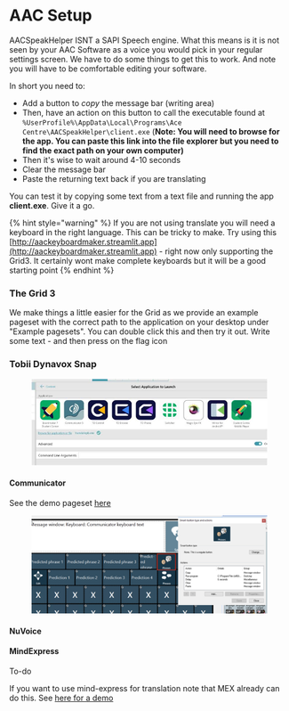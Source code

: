 # AAC Setup

AACSpeakHelper ISNT a SAPI Speech engine. What this means is it is not seen by your AAC Software as a voice you would pick in your regular settings screen. We have to do some things to get this to work. And note you will have to be comfortable editing your software.&#x20;

In short you need to:

* Add a button to _copy_ the message bar (writing area)
* Then, have an action on this button to call the executable found at `%UserProfile%\AppData\Local\Programs\Ace Centre\AACSpeakHelper\client.exe` (**Note: You will need to browse for the app. You can paste this link into the file explorer but you need to find the exact path on your own computer)**
* Then it's wise to wait around 4-10 seconds&#x20;
* Clear the message bar
* Paste the returning text back if you are translating

You can test it by copying some text from a text file and running the app **client.exe**. Give it a go.

{% hint style="warning" %}
If you are not using translate you will need a keyboard in the right language. This can be tricky to make. Try using this  [http://aackeyboardmaker.streamlit.app](http://aackeyboardmaker.streamlit.app) - right now only supporting the Grid3. It certainly wont make complete keyboards but it will be a good starting point
{% endhint %}

### The Grid 3&#x20;

We make things a little easier for the Grid as we provide an example pageset with the correct path to the application on your desktop under "Example pagesets". You can double click this and then try it out. Write some text - and then press on the flag icon

### Tobii Dynavox Snap

<figure><img src=".gitbook/assets/AAC-Screen-Snap.jpg" alt=""><figcaption></figcaption></figure>

#### Communicator

See the demo pageset [here](https://github.com/AceCentre/TranslateAndTTS/tree/main/assets)

<figure><img src=".gitbook/assets/AAC-Screen-Communicator (1).png" alt=""><figcaption></figcaption></figure>

#### NuVoice

#### MindExpress

To-do

If you want to use mind-express for translation note that  MEX already can do this. See [here for a demo](https://www.jabbla.co.uk/vocab/translation-tool/)
